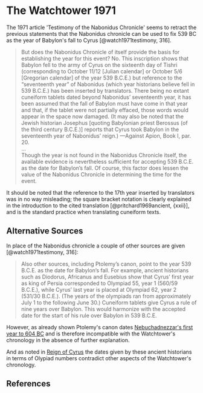 # The Watchtower 1971

The 1971 article 'Testimony of the Nabonidus Chronicle' seems to retract the previous statements that the Nabonidus
chronicle can be used to fix 539 BC as the year of Babylon's fall to Cyrus [@watch1971testimony, 316].

> But does the Nabonidus Chronicle of itself provide the basis for establishing the year for this event? No. This 
  inscription shows that Babylon fell to the army of Cyrus on the sixteenth day of Tishri (corresponding to October 
  11/12 \[Julian calendar\] or October 5/6 \[Gregorian calendar\] of the year 539 B.C.E.) but reference to the 
  “seventeenth year” of Nabonidus (which year historians believe fell in 539 B.C.E.) has been inserted by translators. 
  There being no extant cuneiform tablets dated beyond Nabonidus’ seventeenth year, it has been assumed that the fall 
  of Babylon must have come in that year and that, if the tablet were not partially effaced, those words would appear 
  in the space now damaged. (It may also be noted that the Jewish historian Josephus \[quoting Babylonian priest 
  Berossus (of the third century B.C.E.)] reports that Cyrus took Babylon in the seventeenth year of Nabonidus’ reign.)
  —Against Apion, Book I, par. 20.
  <br>...<br>
  Though the year is not found in the Nabonidus Chronicle itself, the available evidence is nevertheless sufficient for 
  accepting 539 B.C.E. as the date for Babylon’s fall. Of course, this factor does lessen the value of the Nabonidus 
  Chronicle in determining the time for the event.

It should be noted that the reference to the 17th year inserted by translators was in no way misleading; the square
bracket notation is clearly explained in the introduction to the cited translation [@pritchard1969ancient, {xxii}],
and is the standard practice when translating cuneiform texts.

## Alternative Sources

In place of the Nabonidus chronicle a couple of other sources are given [@watch1971testimony, 316]:

> Also other sources, including Ptolemy’s canon, point to the year 539 B.C.E. as the date for Babylon’s fall. For 
  example, ancient historians such as Diodorus, Africanus and Eusebius show that Cyrus’ first year as king of Persia 
  corresponded to Olympiad 55, year 1 (560/59 B.C.E.), while Cyrus’ last year is placed at Olympiad 62, year 2 
  (531/30 B.C.E.). (The years of the olympiads ran from approximately July 1 to the following June 30.) Cuneiform 
  tablets give Cyrus a rule of nine years over Babylon. This would harmonize with the accepted date for the start of 
  his rule over Babylon in 539 B.C.E.

However, as already shown Ptolemy's canon dates 
[Nebuchadnezzar's first year to 604 BC](../../standard/canon.md) and is therefore incompatible with the Watchtower's 
chronology in the absence of further explanation.

And as noted in [Reign of Cyrus](../70_years/cyrus.md#olympiad-numbers) the dates given by these ancient
historians in terms of Olypiad numbers contradict other aspects of the Watchtower's chronology.

## References
